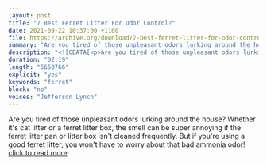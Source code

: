 ```yaml
---
layout: post
title: "7 Best Ferret Litter For Odor Control?"
date: 2021-09-22 10:37:00 +1100
file: https://archive.org/download/7-best-ferret-litter-for-odor-control/7%20Best%20Ferret%20Litter%20For%20Odor%20Control.mp3
summary: "Are you tired of those unpleasant odors lurking around the house? Whether it's cat litter or a ferret litter box, the smell can be super annoying if the ferret litter pan or litter box isn't cleaned frequently. But if you're using a good ferret litter, you won't have to worry about that bad ammonia odor!"
description: "<![CDATA[<p>Are you tired of those unpleasant odors lurking around the house? Whether it's cat litter or a ferret litter box, the smell can be super annoying if the ferret litter pan or litter box isn't cleaned frequently. But if you're using a good ferret litter, you won't have to worry about that bad ammonia odor! <a href='https://ferretvoice.com/best-ferret-litter-for-odor-control/'>click to read more</a></p>]]>"
duration: "02:19" 
length: "5650766"
explicit: "yes" 
keywords: "ferret"
block: "no" 
voices: "Jefferson Lynch"
---
```


Are you tired of those unpleasant odors lurking around the house? Whether it's cat litter or a ferret litter box, the smell can be super annoying if the ferret litter pan or litter box isn't cleaned frequently. But if you're using a good ferret litter, you won't have to worry about that bad ammonia odor! [click to read more](https://ferretvoice.com/best-ferret-litter-for-odor-control)

